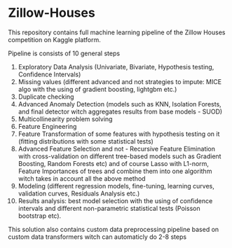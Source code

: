 # Zillow-Houses
This repository contains full machine learning pipeline of the Zillow Houses competition on Kaggle platform.


Pipeline is consists of 10 general steps
1) Exploratory Data Analysis (Univariate, Bivariate, Hypothesis testing, Confidence Intervals)
2) Missing values (different advanced and not strategies to impute: MICE algo with the using of gradient boosting, lightgbm etc.)
3) Duplicate checking
4) Advanced Anomaly Detection (models such as KNN, Isolation Forests, and final detector witch aggregates results from base models - SUOD)
5) Multicollinearity problem solving
6) Feature Engineering
7) Feature Transformation of some features with hypothesis testing on it (fitting distributions with some statistical tests)
8) Advanced Feature Selection and not - Recursive Feature Elimination with cross-validation on different tree-based models such as Gradient Boosting, Random Forests etc) and of course Lasso with L1-norm, Feature Importances of trees and combine them into one algorithm witch takes in account all the above method
9) Modeling (different regression models, fine-tuning, learning curves, validation curves, Residuals Analysis etc.)
10) Results analysis: best model selection with the using of confidence intervals and different non-parametric statistical tests (Poisson bootstrap etc).

This solution also contains custom data preprocessing pipeline based on custom data transformers witch can automaticly do 2-8 steps

